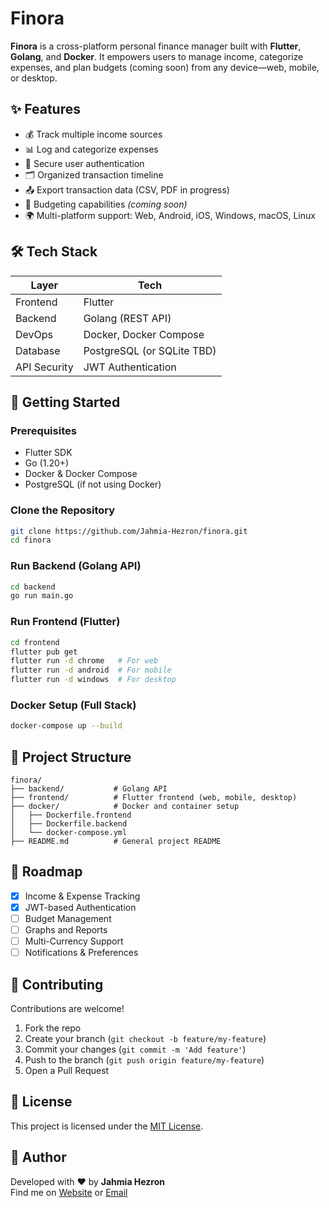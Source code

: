
# Finora

**Finora** is a cross-platform personal finance manager built with **Flutter**, **Golang**, and **Docker**. It empowers users to manage income, categorize expenses, and plan budgets (coming soon) from any device—web, mobile, or desktop.

## ✨ Features

- 💰 Track multiple income sources
- 📊 Log and categorize expenses
- 🔐 Secure user authentication
- 🗂️ Organized transaction timeline
- 📤 Export transaction data (CSV, PDF in progress)
- 🧮 Budgeting capabilities *(coming soon)*
- 🌍 Multi-platform support: Web, Android, iOS, Windows, macOS, Linux

## 🛠️ Tech Stack

| Layer         | Tech                        |
| ------------- | --------------------------- |
| Frontend      | Flutter                     |
| Backend       | Golang (REST API)           |
| DevOps        | Docker, Docker Compose      |
| Database      | PostgreSQL (or SQLite TBD)  |
| API Security  | JWT Authentication          |

## 🚀 Getting Started

### Prerequisites

- Flutter SDK
- Go (1.20+)
- Docker & Docker Compose
- PostgreSQL (if not using Docker)

### Clone the Repository

```bash
git clone https://github.com/Jahmia-Hezron/finora.git
cd finora
```

### Run Backend (Golang API)

```bash
cd backend
go run main.go
```

### Run Frontend (Flutter)

```bash
cd frontend
flutter pub get
flutter run -d chrome   # For web
flutter run -d android  # For mobile
flutter run -d windows  # For desktop
```

### Docker Setup (Full Stack)

```bash
docker-compose up --build
```

## 📁 Project Structure

```
finora/
├── backend/           # Golang API
├── frontend/          # Flutter frontend (web, mobile, desktop)
├── docker/            # Docker and container setup
│   ├── Dockerfile.frontend
│   ├── Dockerfile.backend
│   └── docker-compose.yml
├── README.md          # General project README
```

## 🧭 Roadmap

- [x] Income & Expense Tracking
- [x] JWT-based Authentication
- [ ] Budget Management
- [ ] Graphs and Reports
- [ ] Multi-Currency Support
- [ ] Notifications & Preferences

## 🤝 Contributing

Contributions are welcome!

1. Fork the repo
2. Create your branch (`git checkout -b feature/my-feature`)
3. Commit your changes (`git commit -m 'Add feature'`)
4. Push to the branch (`git push origin feature/my-feature`)
5. Open a Pull Request

## 📄 License

This project is licensed under the [MIT License](LICENSE).

## 👤 Author

Developed with ❤️ by **Jahmia Hezron**  
Find me on [Website](https://jahmia-hezron.github.io) or [Email](mailto:hezron.p.jahmia@gmail.com)
